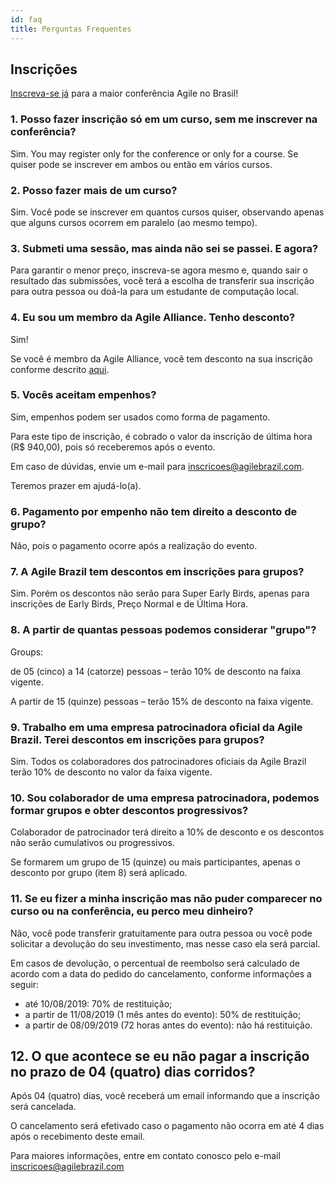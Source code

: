 ```yaml
---
id: faq
title: Perguntas Frequentes
---
```

## Inscrições

[Inscreva-se já](https://inscricoes.agilebrazil.com/) para a maior conferência Agile no Brasil!

### 1. Posso fazer inscrição só em um curso, sem me inscrever na conferência?

Sim. You may register only for the conference or only for a course. Se quiser pode se inscrever em ambos ou então em vários cursos.

### 2. Posso fazer mais de um curso?

Sim. Você pode se inscrever em quantos cursos quiser, observando apenas que alguns cursos ocorrem em paralelo (ao mesmo tempo).

### 3. Submeti uma sessão, mas ainda não sei se passei. E agora?

Para garantir o menor preço, inscreva-se agora mesmo e, quando sair o resultado das submissões, você terá a escolha de transferir sua inscrição para outra pessoa ou doá-la para um estudante de computação local.

### 4. Eu sou um membro da Agile Alliance. Tenho desconto?

Sim!

Se você é membro da Agile Alliance, você tem desconto na sua inscrição conforme descrito [aqui](/2019/#register).

### 5. Vocês aceitam empenhos?

Sim, empenhos podem ser usados como forma de pagamento.

Para este tipo de inscrição, é cobrado o valor da inscrição de última hora (R$ 940,00), pois só receberemos após o evento.

Em caso de dúvidas, envie um e-mail para inscricoes@agilebrazil.com.

Teremos prazer em ajudá-lo(a).

### 6. Pagamento por empenho não tem direito a desconto de grupo?

Não, pois o pagamento ocorre após a realização do evento.

### 7. A Agile Brazil tem descontos em inscrições para grupos?

Sim. Porém os descontos não serão para Super Early Birds, apenas para inscrições de Early Birds, Preço Normal e de Última Hora.

### 8. A partir de quantas pessoas podemos considerar "grupo"?

Groups:

de 05 (cinco) a 14 (catorze) pessoas – terão 10% de desconto na faixa vigente.

A partir de 15 (quinze) pessoas – terão 15% de desconto na faixa vigente.

### 9. Trabalho em uma empresa patrocinadora oficial da Agile Brazil. Terei descontos em inscrições para grupos?

Sim. Todos os colaboradores dos patrocinadores oficiais da Agile Brazil terão 10% de desconto no valor da faixa vigente.

### 10. Sou colaborador de uma empresa patrocinadora, podemos formar grupos e obter descontos progressivos?

Colaborador de patrocinador terá direito a 10% de desconto e os descontos não serão cumulativos ou progressivos.

Se formarem um grupo de 15 (quinze) ou mais participantes, apenas o desconto por grupo (item 8) será aplicado.

### 11. Se eu fizer a minha inscrição mas não puder comparecer no curso ou na conferência, eu perco meu dinheiro?

Não, você pode transferir gratuitamente para outra pessoa ou você pode solicitar a devolução do seu investimento, mas nesse caso ela será parcial.

Em casos de devolução, o percentual de reembolso será calculado de acordo com a data do pedido do cancelamento, conforme informações a seguir:

- até 10/08/2019: 70% de restituição;
- a partir de 11/08/2019 (1 mês antes do evento): 50% de restituição;
- a partir de 08/09/2019 (72 horas antes do evento): não há restituição.

## 12. O que acontece se eu não pagar a inscrição no prazo de 04 (quatro) dias corridos?

Após 04 (quatro) dias, você receberá um email informando que a inscrição será cancelada.

O cancelamento será efetivado caso o pagamento não ocorra em até 4 dias após o recebimento deste email.

Para maiores informações, entre em contato conosco pelo e-mail inscricoes@agilebrazil.com
